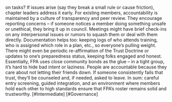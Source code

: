 on tasks? If issues arise (say they break a small rule or cause friction), chapter leaders address it early. For existing members, accountability is maintained by a culture of transparency and peer review. They encourage reporting concerns – if someone notices a member doing something unsafe or unethical, they bring it up in council. Meetings might have brief check-ins on any interpersonal issues or rumors to squash them or deal with them directly. Documentation helps too: keeping logs of who attends training, who is assigned which role in a plan, etc., so everyone’s pulling weight. There might even be periodic re-affirmation of the Trust Doctrine or updates to one’s preparedness status, keeping folks engaged and honest. Essentially, FPA uses close community bonds as the glue – in a tight group, it’s hard to hide bad intent or laziness. People are accountable because they care about not letting their friends down. If someone consistently fails that trust, they’ll be counseled and, if needed, asked to leave. In sum: careful entry screening, guided integration, and an environment where members hold each other to high standards ensure that FPA’s roster remains solid and trustworthy. [#Intermediate] [#Governance]